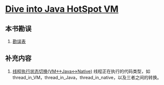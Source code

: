 # [Dive into Java HotSpot VM](https://book.douban.com/subject/35292715/)

## 本书勘误
1. [勘误表](errata.md)

## 补充内容
1. [线程执行状态切换(VM<->Java<->Native)](thread_state_transition.md) 线程正在执行的代码类型，如thread_in_VM，thread_in_Java，thread_in_native，以及三者之间的转换。

